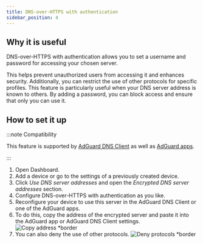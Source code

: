 ```yaml
---
title: DNS-over-HTTPS with authentication
sidebar_position: 4
---
```


## Why it is useful

DNS-over-HTTPS with authentication allows you to set a username and password for accessing your chosen server.

This helps prevent unauthorized users from accessing it and enhances security. Additionally, you can restrict the use of other protocols for specific profiles. This feature is particularly useful when your DNS server address is known to others. By adding a password, you can block access and ensure that only you can use it.

## How to set it up

:::note Compatibility

This feature is supported by [AdGuard DNS Client](/dns-client/overview.md) as well as [AdGuard apps](https://adguard.com/welcome.html).

:::

1. Open Dashboard.
1. Add a device or go to the settings of a previously created device.
1. Click *Use DNS server addresses* and open the *Encrypted DNS server addresses* section.
1. Configure DNS-over-HTTPS with authentication as you like.
1. Reconfigure your device to use this server in the AdGuard DNS Client or one of the AdGuard apps.
1. To do this, copy the address of the encrypted server and paste it into the AdGuard app or AdGuard DNS Client settings.
    ![Copy address *border](https://cdn.adtidy.org/content/kb/dns/private/new_dns/connect/doh_step6.png)
1. You can also deny the use of other protocols.
    ![Deny protocols *border](https://cdn.adtidy.org/content/kb/dns/private/new_dns/connect/deny_protocol.png)
